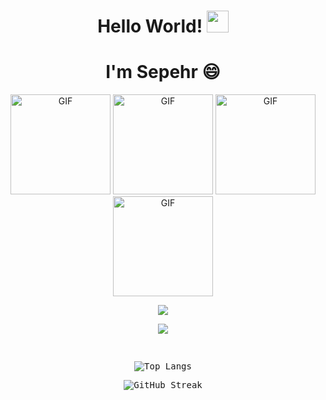 <h1 align="center"><b>Hello World!    </b><img src="https://media.giphy.com/media/hvRJCLFzcasrR4ia7z/giphy.gif" width="35"></h1>
<h1 align="center" style="border-bottom: none;"><b>I'm Sepehr 😄</b></h1>

<div align="center">
  <img alt="GIF" height="160px" src="https://media.giphy.com/media/ln7z2eWriiQAllfVcn/giphy.gif" />
  <img alt="GIF" height="160px" src="https://media.giphy.com/media/kdFc8fubgS31b8DsVu/giphy.gif" />
  <img alt="GIF" height="160px" src="https://media.giphy.com/media/eNAsjO55tPbgaor7ma/giphy.gif" />
  <img alt="GIF" height="160px" src="https://i.giphy.com/media/v1.Y2lkPTc5MGI3NjExeWFqa2pvNmY0Z2JlZXI5NHk0Y3NwMWE3dXgyeW51YTV1Y2R6ZXZjYiZlcD12MV9pbnRlcm5hbF9naWZfYnlfaWQmY3Q9cw/fsEaZldNC8A1PJ3mwp/giphy.gif" />
</div>



<p align="center">
  <img src="https://user-images.githubusercontent.com/73097560/115834477-dbab4500-a447-11eb-908a-139a6edaec5c.gif">
</p>

<p align="center">
  <a href="https://github.com/DenverCoder1/readme-typing-svg">
    <img src="https://readme-typing-svg.demolab.com?font=Time+New+Roman&weight=500&pause=1000&color=cyan&size=32&center=true&vCenter=true&width=435&lines=Front+end+developer;React.js;Next.js;Back+end+developer;Node.js;Javascript;Typescript;MERN+stack+developer;Three.js+Developer">
  </a>
</p>

<div>
  <samp>
    <br/>
    <p align="center">
      <img src="https://github-readme-stats.vercel.app/api/top-langs/?username=dosepehr&langs_count=6&theme=gruvbox&layout=compact&hide_border=true"
      alt="Top Langs" />
    </p>
    <p align="center">
      <img src="https://github-readme-streak-stats.herokuapp.com/?user=dosepehr&theme=gruvbox" alt="GitHub Streak" />
    </p>
  </samp>
</div>
